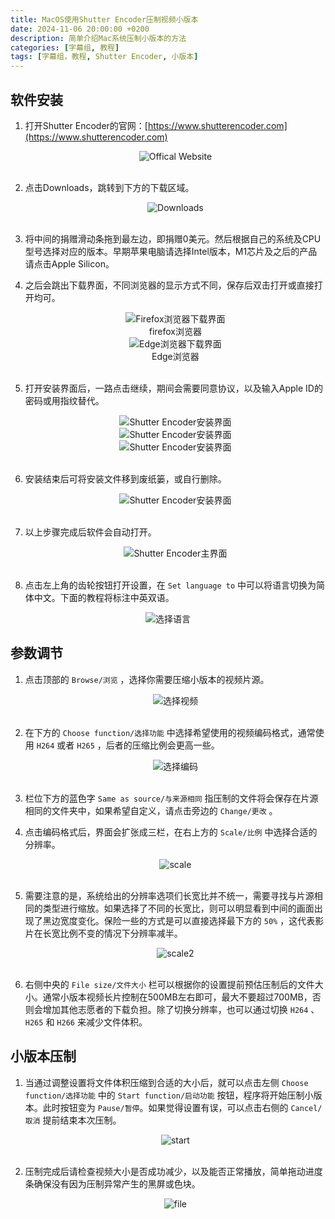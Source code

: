 ```yaml
---
title: MacOS使用Shutter Encoder压制视频小版本
date: 2024-11-06 20:00:00 +0200
description: 简单介绍Mac系统压制小版本的方法
categories: [字幕组, 教程]
tags: [字幕组，教程, Shutter Encoder, 小版本]
---
```


## 软件安装

1. 打开Shutter Encoder的官网：[https://www.shutterencoder.com](https://www.shutterencoder.com)
   
   <center><img src= "/assets/img/post/2024-11-06-how-to-compress-video-by-shutter-encoder/website.png" alt = "Offical Website"></center>
   <br/>

2. 点击Downloads，跳转到下方的下载区域。
   
   <center><img src= "/assets/img/post/2024-11-06-how-to-compress-video-by-shutter-encoder/downloads.png" alt= "Downloads"></center>
   <br/>

3. 将中间的捐赠滑动条拖到最左边，即捐赠0美元。然后根据自己的系统及CPU型号选择对应的版本。早期苹果电脑请选择Intel版本，M1芯片及之后的产品请点击Apple Silicon。
   <br/>

4. 之后会跳出下载界面，不同浏览器的显示方式不同，保存后双击打开或直接打开均可。
   
   <center><img src="/assets/img/post/2024-11-06-how-to-compress-video-by-shutter-encoder/versions.png" alt="Firefox浏览器下载界面"><figcaption>firefox浏览器</figcaption></center>

    <center><img src="/assets/img/post/2024-11-06-how-to-compress-video-by-shutter-encoder/versions2.png" alt="Edge浏览器下载界面"><figcaption>Edge浏览器</figcaption></center>
    <br/>

5. 打开安装界面后，一路点击继续，期间会需要同意协议，以及输入Apple ID的密码或用指纹替代。
   
   <center><img src="/assets/img/post/2024-11-06-how-to-compress-video-by-shutter-encoder/install1.png" alt="Shutter Encoder安装界面"></center>

    <center><img src="/assets/img/post/2024-11-06-how-to-compress-video-by-shutter-encoder/install2.png" alt="Shutter Encoder安装界面"></center>

    <center><img src="/assets/img/post/2024-11-06-how-to-compress-video-by-shutter-encoder/install3.png" alt="Shutter Encoder安装界面"></center>
    <br/>
6. 安装结束后可将安装文件移到废纸篓，或自行删除。
   
    <center><img src="/assets/img/post/2024-11-06-how-to-compress-video-by-shutter-encoder/install4.png" alt="Shutter Encoder安装界面"></center>
    <br/>

7. 以上步骤完成后软件会自动打开。

   <center><img src="/assets/img/post/2024-11-06-how-to-compress-video-by-shutter-encoder/se1.png" alt="Shutter Encoder主界面"></center>
    <br/>

8.  点击左上角的齿轮按钮打开设置，在 `Set language to` 中可以将语言切换为简体中文。下面的教程将标注中英双语。

   <center><img src="/assets/img/post/2024-11-06-how-to-compress-video-by-shutter-encoder/language.png" alt="选择语言"></center>
   
## 参数调节

1. 点击顶部的 `Browse/浏览` ，选择你需要压缩小版本的视频片源。

   <center><img src="/assets/img/post/2024-11-06-how-to-compress-video-by-shutter-encoder/choose_video.png" alt="选择视频"></center>
   <br/>

2. 在下方的 `Choose function/选择功能` 中选择希望使用的视频编码格式，通常使用 `H264` 或者 `H265` ，后者的压缩比例会更高一些。

   <center><img src="/assets/img/post/2024-11-06-how-to-compress-video-by-shutter-encoder/choose_function.png" alt="选择编码"></center>
   <br/>

3. 栏位下方的蓝色字 `Same as source/与来源相同` 指压制的文件将会保存在片源相同的文件夹中，如果希望自定义，请点击旁边的 `Change/更改` 。
   <br/>
   

4. 点击编码格式后，界面会扩张成三栏，在右上方的 `Scale/比例` 中选择合适的分辨率。
   
   <center><img src="/assets/img/post/2024-11-06-how-to-compress-video-by-shutter-encoder/scale.png" alt="scale"></center>
   <br/>

5. 需要注意的是，系统给出的分辨率选项们长宽比并不统一，需要寻找与片源相同的类型进行缩放。如果选择了不同的长宽比，则可以明显看到中间的画面出现了黑边宽度变化。保险一些的方式是可以直接选择最下方的 `50%` ，这代表影片在长宽比例不变的情况下分辨率减半。
   
   <center><img src="/assets/img/post/2024-11-06-how-to-compress-video-by-shutter-encoder/scale2.png" alt="scale2"></center>
   <br/>

6. 右侧中央的 `File size/文件大小` 栏可以根据你的设置提前预估压制后的文件大小。通常小版本视频长片控制在500MB左右即可，最大不要超过700MB，否则会增加其他志愿者的下载负担。除了切换分辨率，也可以通过切换 `H264` 、 `H265` 和 `H266` 来减少文件体积。
   

## 小版本压制

1. 当通过调整设置将文件体积压缩到合适的大小后，就可以点击左侧 `Choose function/选择功能` 中的 `Start function/启动功能` 按钮，程序将开始压制小版本。此时按钮变为 `Pause/暂停`。如果觉得设置有误，可以点击右侧的 `Cancel/取消` 提前结束本次压制。
   
   <center><img src="/assets/img/post/2024-11-06-how-to-compress-video-by-shutter-encoder/start.png" alt= "start"></center>
   <br/>

2. 压制完成后请检查视频大小是否成功减少，以及能否正常播放，简单拖动进度条确保没有因为压制异常产生的黑屏或色块。
   
   <center><img src="/assets/img/post/2024-11-06-how-to-compress-video-by-shutter-encoder/file.png" alt="file"></center>
   <br/>
   
   

